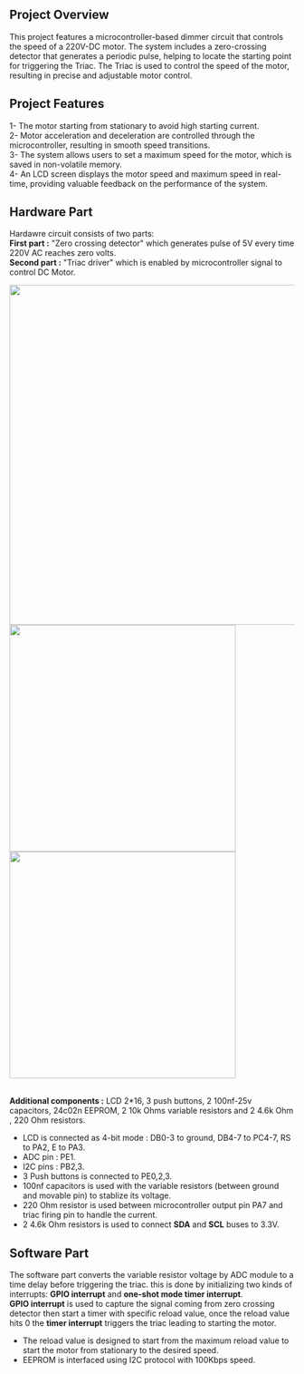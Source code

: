 ## Project Overview
This project features a microcontroller-based dimmer circuit that controls the speed of a 220V-DC motor. The system includes a zero-crossing detector that generates a periodic pulse, helping to locate the starting point for triggering the Triac. The Triac is used to control the speed of the motor, resulting in precise and adjustable motor control.
## Project Features
1- The motor starting from stationary to avoid high starting current.<br>
2- Motor acceleration and deceleration are controlled through the microcontroller, resulting in smooth speed transitions.<br>
3- The system allows users to set a maximum speed for the motor, which is saved in non-volatile memory.<br>
4- An LCD screen displays the motor speed and maximum speed in real-time, providing valuable feedback on the performance of the system.
## Hardware Part
Hardawre circuit consists of two parts:  
**First part :** "Zero crossing detector" which generates pulse of 5V every time 220V AC reaches zero volts.  
**Second part :** "Triac driver" which is enabled by microcontroller signal to control DC Motor.
<div>
  <img src="https://user-images.githubusercontent.com/107086104/235359658-dbff0464-d32c-4146-bf52-9d7e73970af9.jpg" width="600">
</div>  
<div>
  <img src="https://user-images.githubusercontent.com/107086104/235360290-bbaa80d2-3818-4908-8ff9-65cfdbc56bd2.jpg" width="400">
  <img src="https://user-images.githubusercontent.com/107086104/235360428-6668084e-23c7-4101-8afa-8235fcc184ca.jpg" width="400">
</div> <br>

**Additional components :** LCD 2*16, 3 push buttons, 2 100nf-25v capacitors, 24c02n EEPROM, 2 10k Ohms variable resistors and 2 4.6k Ohm , 220 Ohm resistors.<br>
* LCD is connected as 4-bit mode : DB0-3 to ground, DB4-7 to PC4-7, RS to PA2, E to PA3.
* ADC pin : PE1.
* I2C pins : PB2,3.
* 3 Push buttons is connected to PE0,2,3.
* 100nf capacitors is used with the variable resistors (between ground and movable pin) to stablize its voltage.
* 220 Ohm resistor is used between microcontroller output pin PA7 and triac firing pin to handle the current. 
* 2 4.6k Ohm resistors is used to connect **SDA** and **SCL** buses to 3.3V.<br>

## Software Part
The software part converts the variable resistor voltage by ADC module to a time delay before triggering the triac. this is done by initializing two kinds of interrupts: **GPIO interrupt** and **one-shot mode timer interrupt**.<br>
**GPIO interrupt** is used to capture the signal coming from zero crossing detector then start a timer with specific reload value, once the reload value hits 0 the **timer interrupt** triggers the triac leading to starting the motor.<br>
* The reload value is designed to start from the maximum reload value to start the motor from stationary to the desired speed.
* EEPROM is interfaced using I2C protocol with 100Kbps speed.
